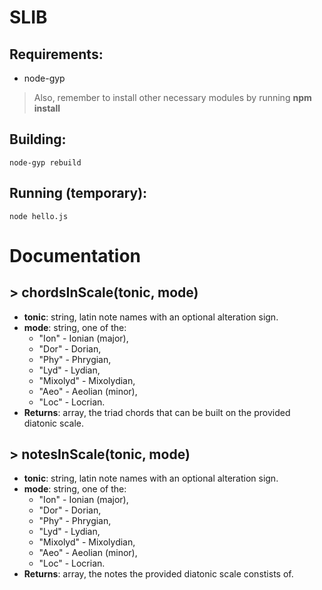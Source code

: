 # SLIB

## Requirements:
- node-gyp
> Also, remember to install other necessary modules by running **npm install**

## Building: 
    node-gyp rebuild

## Running (temporary): 
    node hello.js

# Documentation

## > chordsInScale(tonic, mode)
- **tonic**: string, latin note names with an optional alteration sign.
- **mode**: string, one of the:
  - "Ion" - Ionian (major),
  - "Dor" - Dorian,
  - "Phy" - Phrygian,
  - "Lyd" - Lydian,
  - "Mixolyd" - Mixolydian,
  - "Aeo" - Aeolian (minor),
  - "Loc" - Locrian.
- **Returns**: array, the triad chords that can be built on the provided diatonic scale.

## > notesInScale(tonic, mode)
- **tonic**: string, latin note names with an optional alteration sign.
- **mode**: string, one of the:
  - "Ion" - Ionian (major),
  - "Dor" - Dorian,
  - "Phy" - Phrygian,
  - "Lyd" - Lydian,
  - "Mixolyd" - Mixolydian,
  - "Aeo" - Aeolian (minor),
  - "Loc" - Locrian.
- **Returns**: array, the notes the provided diatonic scale constists of.
